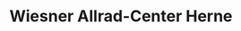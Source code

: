 ---
title: "Wiesner Allrad-Center Herne"
url: /herne/wiesner-allrad-center-herne/
shop: Autohaus
---